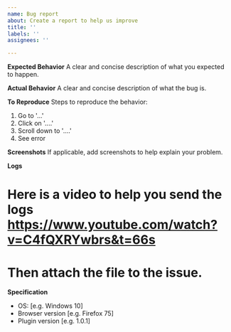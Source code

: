 ```yaml
---
name: Bug report
about: Create a report to help us improve
title: ''
labels: ''
assignees: ''

---
```


**Expected Behavior**
A clear and concise description of what you expected to happen.

**Actual Behavior**
A clear and concise description of what the bug is.

**To Reproduce**
Steps to reproduce the behavior:
1. Go to '...'
2. Click on '....'
3. Scroll down to '....'
4. See error

**Screenshots**
If applicable, add screenshots to help explain your problem.

**Logs**
# Here is a video to help you send the logs https://www.youtube.com/watch?v=C4fQXRYwbrs&t=66s
# Then attach the file to the issue.

**Specification**
 - OS: [e.g. Windows 10]
 - Browser version [e.g. Firefox 75]
 - Plugin version [e.g. 1.0.1]
